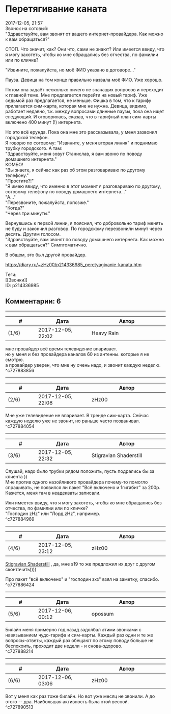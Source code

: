 Перетягивание каната
====================

  
2017-12-05, 21:57  
 Звонок на сотовый:   
 "Здравствуйте, вам звонят от вашего интернет-провайдера. Как можно к вам обращаться?"   
   
 СТОП. Что значит, как? Они что, сами не знают? Или имеется ввиду, что я могу захотеть, чтобы ко мне обращались без отчества, по фамилии или по кличке?   
   
 "Извините, пожалуйста, но моё ФИО указано в договоре..."   
   
 Пауза. Девица на том конце правильно назвала моё ФИО. Уже хорошо.   
   
 Потом она задаёт несколько ничего не значащих вопросов и переходит к главной теме. Мне предлагается перейти на новый тариф. Уже седьмой раз предлагается, не меньше. Фишка в том, что к тарифу прилагается сим-карта, которая мне не нужна. Девица, видимо, работает недавно, т.к. между вопросами длинные паузы, пока она ищет следующий. И оговорилась, сказав, что в тарифный план сим-карты включено 400 минут (!) интернета.   
   
 Но это всё ерунда. Пока она мне это рассказывала, у меня зазвонил городской телефон.   
 Я говорю по сотовому: "Извините, у меня вторая линия" и поднимаю трубку городского. А там:   
 "Здравствуйте, меня зовут Станислав, я вам звоню по поводу домашнего интернета."   
 КОМБО!   
 "Вы знаете, я сейчас как раз об этом разговариваю по другому телефону."   
 "Простите?!"   
 "Я имею ввиду, что именно в этот момент я разговариваю по другому, сотовому телефону по поводу домашнего интернета..."   
 "А..."   
 "Перезвоните, пожалуйста, попозже."   
 "Когда?"   
 "Через три минуты."   
   
 Вернувшись к первой линии, я пояснил, что добровольно тариф менять не буду и закончил разговор. По городскому перезвонили минут через десять. Другим голосом.   
 "Здравствуйте, вам звонят по поводу домашнего интернета. Как можно к вам обращаться?" Симптоматично.   
   
 В общем, это был другой провайдер.   
  
<https://diary.ru/~zHz00/p214336985_peretyagivanie-kanata.htm>  
  
Теги:  
[[Звонки]]  
ID: p214336985  


Комментарии: 6
--------------

  


---



|         #         |              Дата              |                     Автор                     |           ID           |
| --- | --- | --- | --- |
| (1/6) | 2017-12-05, 22:02 | Heavy Rain | c727883856 |

  
 мне провайдер всё время телевидение впаривает.   
 но у меня и без провайдера каналов 60 из антенны. которые я не смотрю.   
 а провайдер уверен, что мне ну очень надо, и звонит каждую неделю.   
 ^c727883856

---



|         #         |              Дата              |                     Автор                     |           ID           |
| --- | --- | --- | --- |
| (2/6) | 2017-12-05, 22:08 | zHz00 | c727884054 |

  
 Мне уже телевидение не впаривает. В тренде сим-карта. Сейчас каждую неделю уже не звонит, но раньше часто позванивал.   
 ^c727884054

---



|         #         |              Дата              |                     Автор                     |           ID           |
| --- | --- | --- | --- |
| (3/6) | 2017-12-05, 22:32 | Stigravian Shaderstill | c727884969 |

  
 Слушай, надо было трубки рядом положить, пусть подрались бы за клиента ))   
 Мне против одного назойливого провайдера почему-то помогло спрашивать, не появился ли пакет "Всё включено и 1гигабит" за 200р. Кажется, меня там в неадекваты записали.   
   
  Или имеется ввиду, что я могу захотеть, чтобы ко мне обращались без отчества, по фамилии или по кличке?    
 "Господин zHz" или "Лорд zHz", например.   
 ^c727884969

---



|         #         |              Дата              |                     Автор                     |           ID           |
| --- | --- | --- | --- |
| (4/6) | 2017-12-05, 23:12 | zHz00 | c727886424 |

  
  [Stigravian Shaderstill](http://stigravian.diary.ru "Science, Death, Rock-n-Roll")  , да, мне s19 то же предложил их друг с другом сконтачить))))   
   
 Про пакет "всё включено" и "господин зхз" взял на заметку, спасибо.   
 ^c727886424

---



|         #         |              Дата              |                     Автор                     |           ID           |
| --- | --- | --- | --- |
| (5/6) | 2017-12-06, 00:12 | opossum | c727888214 |

  
 Билайн меня примерно год назад задолбал этими звонками с навязыванием чудо-тарифа и сим-карты. Каждый раз одни и те же вопросы-ответы, каждый раз обещают по этому поводу больше не беспокоить, проходит две недели - и снова-здорово.   
 ^c727888214

---



|         #         |              Дата              |                     Автор                     |           ID           |
| --- | --- | --- | --- |
| (6/6) | 2017-12-06, 03:06 | zHz00 | c727890513 |

  
 Вот у меня как раз тоже билайн. Но вот уже месяц не звонили. А до этого -- два. Наибольшая активность была этой весной.   
 ^c727890513
